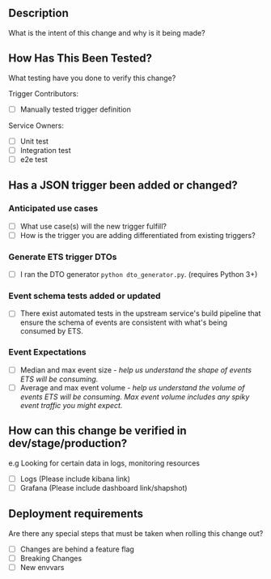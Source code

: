 ## Description
What is the intent of this change and why is it being made?

## How Has This Been Tested?
What testing have you done to verify this change?

Trigger Contributors:
- [ ] Manually tested trigger definition

Service Owners:
- [ ] Unit test
- [ ] Integration test
- [ ] e2e test

## Has a JSON trigger been added or changed?

### Anticipated use cases
- [ ] What use case(s) will the new trigger fulfill?
- [ ] How is the trigger you are adding differentiated from existing triggers?

### Generate ETS trigger DTOs
- [ ] I ran the DTO generator `python dto_generator.py`. (requires Python 3+)

###  Event schema tests added or updated
- [ ] There exist automated tests in the upstream service's build pipeline that ensure the schema of events
are consistent with what's being consumed by ETS.

### Event Expectations
- [ ] Median and max event size - _help us understand the shape of events ETS will
be consuming._
- [ ] Average and max event volume - _help us understand the volume of events ETS
will be consuming.  Max event volume includes any spiky event traffic you might
expect._

## How can this change be verified in dev/stage/production?
e.g Looking for certain data in logs, monitoring resources

- [ ] Logs (Please include kibana link)
- [ ] Grafana (Please include dashboard link/shapshot)

## Deployment requirements
Are there any special steps that must be taken when rolling this change out?

- [ ] Changes are behind a feature flag
- [ ] Breaking Changes
- [ ] New envvars
